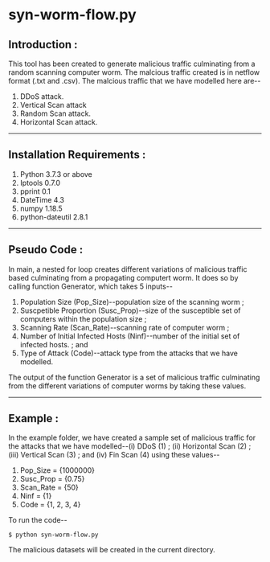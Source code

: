 # syn-worm-flow.py

## Introduction :
 
This tool has been created to generate malicious traffic culminating from a random scanning computer 
worm. The malcious traffic created is in netflow format (.txt and .csv). The malcious traffic that we 
have modelled here are--

1. DDoS attack.
2. Vertical Scan attack
3. Random Scan attack.
4. Horizontal Scan attack.

---
## Installation Requirements :

1. Python 3.7.3 or above
2. Iptools 0.7.0
3. pprint 0.1
4. DateTime 4.3
5. numpy 1.18.5
6. python-dateutil 2.8.1

---

## Pseudo Code : 

In main, a nested for loop creates different variations of malicious traffic based culminating from a 
propagating computert worm. It does so by calling function Generator, which takes 5 inputs--

1. Population Size (Pop_Size)--population size of the scanning worm ;
2. Suscpetible Proportion (Susc_Prop)--size of the susceptible set of computers within the population size ; 
3. Scanning Rate (Scan_Rate)--scanning rate of computer worm ;
4. Number of Initial Infected Hosts (Ninf)--number of the initial set of infected hosts. ; and
5. Type of Attack (Code)--attack type from the attacks that we have modelled.

The output of the function Generator is a set of malicious traffic culminating from the different variations of 
computer worms by taking these values.  

---

## Example :
	
In the example folder, we have created a sample set of malicious traffic for the attacks that we have 
modelled--(i) DDoS (1) ; (ii) Horizontal Scan (2) ; (iii) Vertical Scan (3) ; and (iv) Fin Scan (4) using 
these values--

1. Pop_Size    = {1000000}
2. Susc_Prop   = {0.75}
3. Scan_Rate   = {50}
4. Ninf        = {1}
5. Code        = {1, 2, 3, 4}

To run the code--

	$ python syn-worm-flow.py

The malicious datasets will be created in the current directory.
